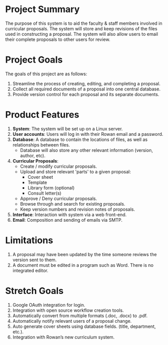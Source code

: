 # Project Summary

The purpose of this system is to aid the faculty & staff members involved in 
curricular proposals. The system will store and keep revisions of the files 
used in constructing a proposal. The system will also allow users to email 
their complete proposals to other users for review.

# Project Goals

The goals of this project are as follows:

1) Streamline the process of creating, editing, and completing a proposal.
2) Collect all required documents of a proposal into one central database.
2) Provide version control for each proposal and its separate documents.

# Product Features

1) **System**: The system will be set up on a Linux server.
2) **User accounts**: Users will log in with their Rowan email and a password.
3) **Database**: A database to contain the locations of files, as well as relationships 
between files. 
    * Database will also store any other relevant information (version, author, etc).
4) **Curricular Proposals**: 
    * Create / modify curricular proposals.
    * Upload and store relevant 'parts' to a given proposal:
        * Cover sheet
        * Template
        * Library form (optional)
        * Consult letter(s)
    * Approve / Deny curricular proposals.
    * Browse through and search for existing proposals.
    * Keep version numbers and revision notes of proposals.
5) **Interface**: Interaction with system via a web front-end.
6) **Email**: Composition and sending of emails via SMTP.

# Limitations

1) A proposal may have been updated by the time someone reviews the version sent to them.
2) A document must be edited in a program such as Word. There is no integrated editor.

# Stretch Goals

1) Google OAuth integration for login.
2) Integration with open source workflow creation tools.
3) Automatically convert from multiple formats (.doc, .docx) to .pdf.
4) Automatically notify relevant users of a proposal change.
5) Auto generate cover sheets using database fields. (title, department, etc.).
6) Integration with Rowan’s new curriculum system.

